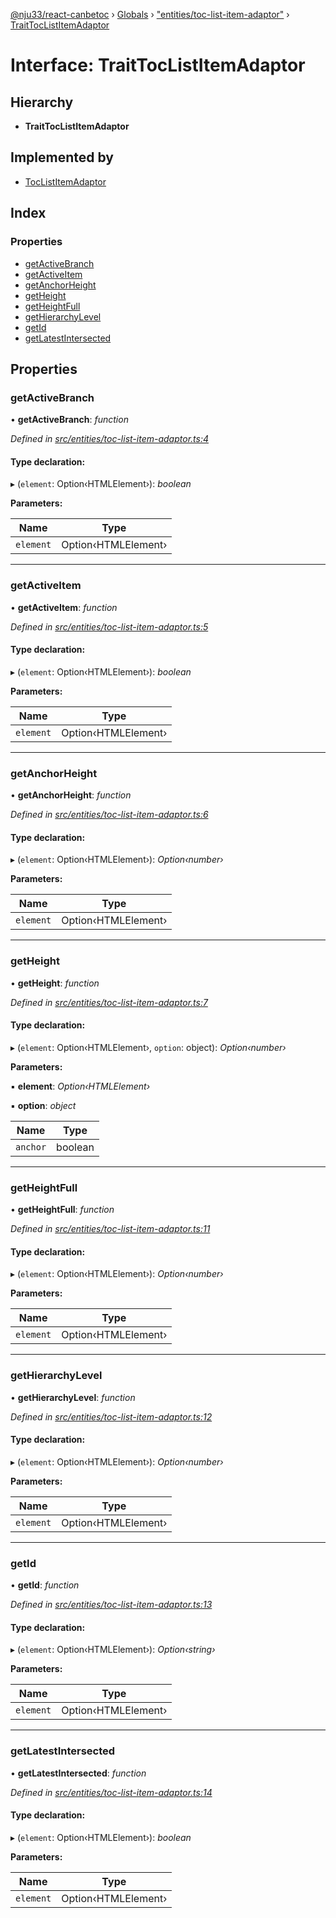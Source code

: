[@nju33/react-canbetoc](../README.md) › [Globals](../globals.md) › ["entities/toc-list-item-adaptor"](../modules/_entities_toc_list_item_adaptor_.md) › [TraitTocListItemAdaptor](_entities_toc_list_item_adaptor_.traittoclistitemadaptor.md)

# Interface: TraitTocListItemAdaptor

## Hierarchy

* **TraitTocListItemAdaptor**

## Implemented by

* [TocListItemAdaptor](../classes/_interface_toc_list_item_adaptor_.toclistitemadaptor.md)

## Index

### Properties

* [getActiveBranch](_entities_toc_list_item_adaptor_.traittoclistitemadaptor.md#getactivebranch)
* [getActiveItem](_entities_toc_list_item_adaptor_.traittoclistitemadaptor.md#getactiveitem)
* [getAnchorHeight](_entities_toc_list_item_adaptor_.traittoclistitemadaptor.md#getanchorheight)
* [getHeight](_entities_toc_list_item_adaptor_.traittoclistitemadaptor.md#getheight)
* [getHeightFull](_entities_toc_list_item_adaptor_.traittoclistitemadaptor.md#getheightfull)
* [getHierarchyLevel](_entities_toc_list_item_adaptor_.traittoclistitemadaptor.md#gethierarchylevel)
* [getId](_entities_toc_list_item_adaptor_.traittoclistitemadaptor.md#getid)
* [getLatestIntersected](_entities_toc_list_item_adaptor_.traittoclistitemadaptor.md#getlatestintersected)

## Properties

###  getActiveBranch

• **getActiveBranch**: *function*

*Defined in [src/entities/toc-list-item-adaptor.ts:4](https://github.com/nju33/react-canbetoc/blob/9a57d40/src/entities/toc-list-item-adaptor.ts#L4)*

#### Type declaration:

▸ (`element`: Option‹HTMLElement›): *boolean*

**Parameters:**

Name | Type |
------ | ------ |
`element` | Option‹HTMLElement› |

___

###  getActiveItem

• **getActiveItem**: *function*

*Defined in [src/entities/toc-list-item-adaptor.ts:5](https://github.com/nju33/react-canbetoc/blob/9a57d40/src/entities/toc-list-item-adaptor.ts#L5)*

#### Type declaration:

▸ (`element`: Option‹HTMLElement›): *boolean*

**Parameters:**

Name | Type |
------ | ------ |
`element` | Option‹HTMLElement› |

___

###  getAnchorHeight

• **getAnchorHeight**: *function*

*Defined in [src/entities/toc-list-item-adaptor.ts:6](https://github.com/nju33/react-canbetoc/blob/9a57d40/src/entities/toc-list-item-adaptor.ts#L6)*

#### Type declaration:

▸ (`element`: Option‹HTMLElement›): *Option‹number›*

**Parameters:**

Name | Type |
------ | ------ |
`element` | Option‹HTMLElement› |

___

###  getHeight

• **getHeight**: *function*

*Defined in [src/entities/toc-list-item-adaptor.ts:7](https://github.com/nju33/react-canbetoc/blob/9a57d40/src/entities/toc-list-item-adaptor.ts#L7)*

#### Type declaration:

▸ (`element`: Option‹HTMLElement›, `option`: object): *Option‹number›*

**Parameters:**

▪ **element**: *Option‹HTMLElement›*

▪ **option**: *object*

Name | Type |
------ | ------ |
`anchor` | boolean |

___

###  getHeightFull

• **getHeightFull**: *function*

*Defined in [src/entities/toc-list-item-adaptor.ts:11](https://github.com/nju33/react-canbetoc/blob/9a57d40/src/entities/toc-list-item-adaptor.ts#L11)*

#### Type declaration:

▸ (`element`: Option‹HTMLElement›): *Option‹number›*

**Parameters:**

Name | Type |
------ | ------ |
`element` | Option‹HTMLElement› |

___

###  getHierarchyLevel

• **getHierarchyLevel**: *function*

*Defined in [src/entities/toc-list-item-adaptor.ts:12](https://github.com/nju33/react-canbetoc/blob/9a57d40/src/entities/toc-list-item-adaptor.ts#L12)*

#### Type declaration:

▸ (`element`: Option‹HTMLElement›): *Option‹number›*

**Parameters:**

Name | Type |
------ | ------ |
`element` | Option‹HTMLElement› |

___

###  getId

• **getId**: *function*

*Defined in [src/entities/toc-list-item-adaptor.ts:13](https://github.com/nju33/react-canbetoc/blob/9a57d40/src/entities/toc-list-item-adaptor.ts#L13)*

#### Type declaration:

▸ (`element`: Option‹HTMLElement›): *Option‹string›*

**Parameters:**

Name | Type |
------ | ------ |
`element` | Option‹HTMLElement› |

___

###  getLatestIntersected

• **getLatestIntersected**: *function*

*Defined in [src/entities/toc-list-item-adaptor.ts:14](https://github.com/nju33/react-canbetoc/blob/9a57d40/src/entities/toc-list-item-adaptor.ts#L14)*

#### Type declaration:

▸ (`element`: Option‹HTMLElement›): *boolean*

**Parameters:**

Name | Type |
------ | ------ |
`element` | Option‹HTMLElement› |
